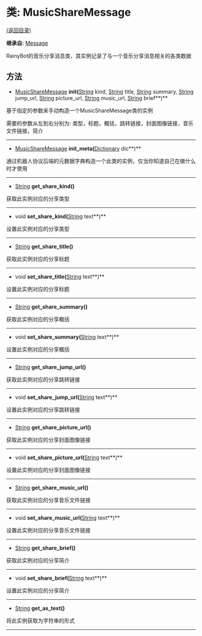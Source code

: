 # 类: MusicShareMessage  
[(返回目录)](README.md)  
  
**继承自:** [Message](Message.md)  
  
RainyBot的音乐分享消息类，其实例记录了与一个音乐分享消息相关的各类数据  
  
## 方法 
  
- [MusicShareMessage](MusicShareMessage.md) **init(**[String](https://docs.godotengine.org/en/latest/classes/class_string.html) kind, [String](https://docs.godotengine.org/en/latest/classes/class_string.html) title, [String](https://docs.godotengine.org/en/latest/classes/class_string.html) summary, [String](https://docs.godotengine.org/en/latest/classes/class_string.html) jump_url, [String](https://docs.godotengine.org/en/latest/classes/class_string.html) picture_url, [String](https://docs.godotengine.org/en/latest/classes/class_string.html) music_url, [String](https://docs.godotengine.org/en/latest/classes/class_string.html) brief**)**  
  
基于指定的参数来手动构造一个MusicShareMessage类的实例   
  
需要的参数从左到右分别为: 类型，标题，概括，跳转链接，封面图像链接，音乐文件链接，简介  
  
---  
  
- [MusicShareMessage](MusicShareMessage.md) **init_meta(**[Dictionary](https://docs.godotengine.org/en/latest/classes/class_dictionary.html) dic**)**  
  
通过机器人协议后端的元数据字典构造一个此类的实例，仅当你知道自己在做什么时才使用  
  
---  
  
- [String](https://docs.godotengine.org/en/latest/classes/class_string.html) **get_share_kind()**  
  
获取此实例对应的分享类型  
  
---  
  
- void **set_share_kind(**[String](https://docs.godotengine.org/en/latest/classes/class_string.html) text**)**  
  
设置此实例对应的分享类型  
  
---  
  
- [String](https://docs.godotengine.org/en/latest/classes/class_string.html) **get_share_title()**  
  
获取此实例对应的分享标题  
  
---  
  
- void **set_share_title(**[String](https://docs.godotengine.org/en/latest/classes/class_string.html) text**)**  
  
设置此实例对应的分享标题  
  
---  
  
- [String](https://docs.godotengine.org/en/latest/classes/class_string.html) **get_share_summary()**  
  
获取此实例对应的分享概括  
  
---  
  
- void **set_share_summary(**[String](https://docs.godotengine.org/en/latest/classes/class_string.html) text**)**  
  
设置此实例对应的分享概括  
  
---  
  
- [String](https://docs.godotengine.org/en/latest/classes/class_string.html) **get_share_jump_url()**  
  
获取此实例对应的分享跳转链接  
  
---  
  
- void **set_share_jump_url(**[String](https://docs.godotengine.org/en/latest/classes/class_string.html) text**)**  
  
设置此实例对应的分享跳转链接  
  
---  
  
- [String](https://docs.godotengine.org/en/latest/classes/class_string.html) **get_share_picture_url()**  
  
获取此实例对应的分享封面图像链接  
  
---  
  
- void **set_share_picture_url(**[String](https://docs.godotengine.org/en/latest/classes/class_string.html) text**)**  
  
设置此实例对应的分享封面图像链接  
  
---  
  
- [String](https://docs.godotengine.org/en/latest/classes/class_string.html) **get_share_music_url()**  
  
获取此实例对应的分享音乐文件链接  
  
---  
  
- void **set_share_music_url(**[String](https://docs.godotengine.org/en/latest/classes/class_string.html) text**)**  
  
设置此实例对应的分享音乐文件链接  
  
---  
  
- [String](https://docs.godotengine.org/en/latest/classes/class_string.html) **get_share_brief()**  
  
获取此实例对应的分享简介  
  
---  
  
- void **set_share_brief(**[String](https://docs.godotengine.org/en/latest/classes/class_string.html) text**)**  
  
设置此实例对应的分享简介  
  
---  
  
- [String](https://docs.godotengine.org/en/latest/classes/class_string.html) **get_as_text()**  
  
将此实例获取为字符串的形式  
  
---  
  

